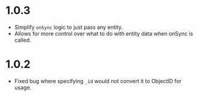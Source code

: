 # 1.0.3

- Simplify `onSync` logic to just pass any entity.
- Allows for more control over what to do with entity data when onSync is called.

# 1.0.2

- Fixed bug where specifying `_id` would not convert it to ObjectID for usage.
